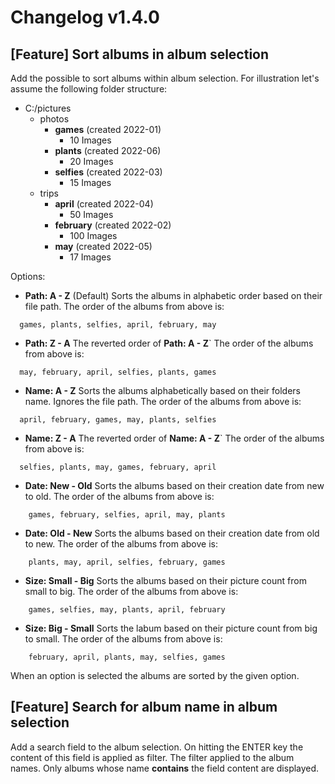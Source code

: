 # Changelog v1.4.0
## [Feature] Sort albums in album selection
Add the possible to sort albums within album selection.
For illustration let's assume the following folder structure:
* C:/pictures
  * photos
    * **games** (created 2022-01)
      * 10 Images
    * **plants** (created 2022-06)
      * 20 Images
    * **selfies** (created 2022-03)
      * 15 Images
  * trips
    * **april** (created 2022-04)
      * 50 Images
    * **february** (created 2022-02)
      * 100 Images
    * **may** (created 2022-05)
      * 17 Images

Options:
- **Path: A - Z** (Default)
Sorts the albums in alphabetic order based on their file path.
The order of the albums from above is:
```
  games, plants, selfies, april, february, may
```
- **Path: Z - A**
The reverted order of **Path: A - Z**`
The order of the albums from above is:
```
  may, february, april, selfies, plants, games
```
- **Name: A - Z**
Sorts the albums alphabetically based on their folders name.
Ignores the file path.
The order of the albums from above is:
```
  april, february, games, may, plants, selfies
```
- **Name: Z - A**
The reverted order of **Name: A - Z**`
The order of the albums from above is:
```
  selfies, plants, may, games, february, april
```
- **Date: New - Old**
Sorts the albums based on their creation date from new to old.
The order of the albums from above is:
```
    games, february, selfies, april, may, plants
```
- **Date: Old - New**
Sorts the albums based on their creation date from old to new.
The order of the albums from above is:
```
    plants, may, april, selfies, february, games
```
- **Size: Small - Big**
Sorts the albums based on their picture count from small to big.
The order of the albums from above is:
```
    games, selfies, may, plants, april, february
```
- **Size: Big - Small**
Sorts the labum based on their picture count from big to small.
The order of the albums from above is:
```
    february, april, plants, may, selfies, games
```

When an option is selected the albums are sorted by the given option.

## [Feature] Search for album name in album selection
Add a search field to the album selection.
On hitting the ENTER key the content of this field is applied as filter.
The filter applied to the album names.
Only albums whose name **contains** the field content are displayed.